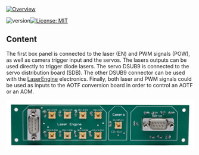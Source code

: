 <a href="https://mufpga.github.io/"><img src="https://raw.githubusercontent.com/mufpga/mufpga.github.io/main/img/logo_title.png" alt="Overview"/>

</a>

![version](https://img.shields.io/badge/version-3.1.0-blue)[![License: MIT](https://img.shields.io/badge/License-MIT-blue.svg)](https://opensource.org/licenses/MIT)


## Content

The first box panel is connected to the laser (EN) and PWM signals (POW), as well as camera trigger input and the servos. The lasers outputs can be used directly to trigger diode lasers. The servo DSUB9 is connected to the servo distribution board (SDB). The other DSUB9 connector can be used with the [LaserEngine](https://github.com/ries-lab/LaserEngine) electronics. Finally, both laser and PWM
signals could be used as inputs to the AOTF conversion board in order to control an AOTF or an AOM.

![Box panel 1](Box_panel_1_soldered.jpg)
